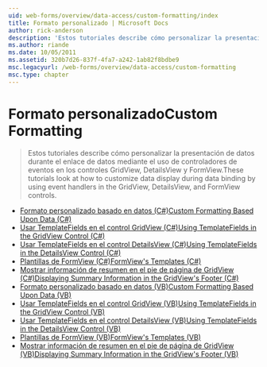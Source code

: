 ```yaml
---
uid: web-forms/overview/data-access/custom-formatting/index
title: Formato personalizado | Microsoft Docs
author: rick-anderson
description: 'Estos tutoriales describe cómo personalizar la presentación de datos durante el enlace de datos mediante el uso de controladores de eventos en los controles GridView, DetailsView y FormView.'
ms.author: riande
ms.date: 10/05/2011
ms.assetid: 320b7d26-837f-4fa7-a242-1ab82f8bdbe9
msc.legacyurl: /web-forms/overview/data-access/custom-formatting
msc.type: chapter
---
```

<a name="custom-formatting"></a><span data-ttu-id="9baf7-103">Formato personalizado</span><span class="sxs-lookup"><span data-stu-id="9baf7-103">Custom Formatting</span></span>
====================
> <span data-ttu-id="9baf7-104">Estos tutoriales describe cómo personalizar la presentación de datos durante el enlace de datos mediante el uso de controladores de eventos en los controles GridView, DetailsView y FormView.</span><span class="sxs-lookup"><span data-stu-id="9baf7-104">These tutorials look at how to customize data display during data binding by using event handlers in the GridView, DetailsView, and FormView controls.</span></span>


- [<span data-ttu-id="9baf7-105">Formato personalizado basado en datos (C#)</span><span class="sxs-lookup"><span data-stu-id="9baf7-105">Custom Formatting Based Upon Data (C#)</span></span>](custom-formatting-based-upon-data-cs.md)
- [<span data-ttu-id="9baf7-106">Usar TemplateFields en el control GridView (C#)</span><span class="sxs-lookup"><span data-stu-id="9baf7-106">Using TemplateFields in the GridView Control (C#)</span></span>](using-templatefields-in-the-gridview-control-cs.md)
- [<span data-ttu-id="9baf7-107">Usar TemplateFields en el control DetailsView (C#)</span><span class="sxs-lookup"><span data-stu-id="9baf7-107">Using TemplateFields in the DetailsView Control (C#)</span></span>](using-templatefields-in-the-detailsview-control-cs.md)
- [<span data-ttu-id="9baf7-108">Plantillas de FormView (C#)</span><span class="sxs-lookup"><span data-stu-id="9baf7-108">FormView's Templates (C#)</span></span>](using-the-formview-s-templates-cs.md)
- [<span data-ttu-id="9baf7-109">Mostrar información de resumen en el pie de página de GridView (C#)</span><span class="sxs-lookup"><span data-stu-id="9baf7-109">Displaying Summary Information in the GridView's Footer (C#)</span></span>](displaying-summary-information-in-the-gridview-s-footer-cs.md)
- [<span data-ttu-id="9baf7-110">Formato personalizado basado en datos (VB)</span><span class="sxs-lookup"><span data-stu-id="9baf7-110">Custom Formatting Based Upon Data (VB)</span></span>](custom-formatting-based-upon-data-vb.md)
- [<span data-ttu-id="9baf7-111">Usar TemplateFields en el control GridView (VB)</span><span class="sxs-lookup"><span data-stu-id="9baf7-111">Using TemplateFields in the GridView Control (VB)</span></span>](using-templatefields-in-the-gridview-control-vb.md)
- [<span data-ttu-id="9baf7-112">Usar TemplateFields en el control DetailsView (VB)</span><span class="sxs-lookup"><span data-stu-id="9baf7-112">Using TemplateFields in the DetailsView Control (VB)</span></span>](using-templatefields-in-the-detailsview-control-vb.md)
- [<span data-ttu-id="9baf7-113">Plantillas de FormView (VB)</span><span class="sxs-lookup"><span data-stu-id="9baf7-113">FormView's Templates (VB)</span></span>](using-the-formview-s-templates-vb.md)
- [<span data-ttu-id="9baf7-114">Mostrar información de resumen en el pie de página de GridView (VB)</span><span class="sxs-lookup"><span data-stu-id="9baf7-114">Displaying Summary Information in the GridView's Footer (VB)</span></span>](displaying-summary-information-in-the-gridview-s-footer-vb.md)
